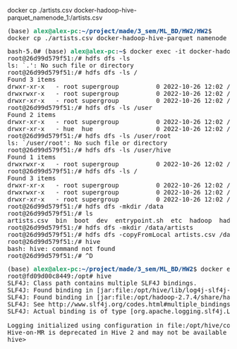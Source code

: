 
docker cp ./artists.csv docker-hadoop-hive-parquet_namenode_1:/artists.csv


<pre>(base) <font color="#26A269"><b>alex@alex-pc</b></font>:<font color="#12488B"><b>~/project/made/3_sem/ML_BD/HW2/HW2</b></font>$ 
docker cp ./artists.csv docker-hadoop-hive-parquet_namenode_1:/artists.csv
</pre>
<pre>bash-5.0# (base) <font color="#26A269"><b>alex@alex-pc</b></font>:<font color="#12488B"><b>~</b></font>$ docker exec -it docker-hadoop-hive-parquet_namenode_1  /bin/bash
root@26d99d579f51:/# hdfs dfs -ls
ls: `.&apos;: No such file or directory
root@26d99d579f51:/# hdfs dfs -ls /
Found 3 items
drwxr-xr-x   - root supergroup          0 2022-10-26 12:02 /rmstate
drwxrwxr-x   - root supergroup          0 2022-10-26 12:02 /tmp
drwxr-xr-x   - root supergroup          0 2022-10-26 12:02 /user
root@26d99d579f51:/# hdfs dfs -ls /user
Found 2 items
drwxr-xr-x   - root supergroup          0 2022-10-26 12:02 /user/hive
drwxr-xr-x   - hue  hue                 0 2022-10-26 12:02 /user/hue
root@26d99d579f51:/# hdfs dfs -ls /user/root
ls: `/user/root&apos;: No such file or directory
root@26d99d579f51:/# hdfs dfs -ls /user/hive
Found 1 items
drwxrwxr-x   - root supergroup          0 2022-10-26 12:02 /user/hive/warehouse
root@26d99d579f51:/# hdfs dfs -ls /
Found 3 items
drwxr-xr-x   - root supergroup          0 2022-10-26 12:02 /rmstate
drwxrwxr-x   - root supergroup          0 2022-10-26 12:02 /tmp
drwxr-xr-x   - root supergroup          0 2022-10-26 12:02 /user
root@26d99d579f51:/# hdfs dfs -mkdir /data
root@26d99d579f51:/# ls
artists.csv  bin  boot	dev  entrypoint.sh  etc  hadoop  hadoop-data  home  lib  lib64	media  mnt  opt  proc  root  run  run.sh  sbin	srv  sys  tmp  usr  var
root@26d99d579f51:/# hdfs dfs -mkdir /data/artists
root@26d99d579f51:/# hdfs dfs -copyFromLocal artists.csv /data/artists/
root@26d99d579f51:/# hive
bash: hive: command not found
root@26d99d579f51:/# ^D
</pre>
<pre>(base) <font color="#26A269"><b>alex@alex-pc</b></font>:<font color="#12488B"><b>~/project/made/3_sem/ML_BD/HW2</b></font>$ docker exec -it docker-hadoop-hive-parquet_hive-server_1  /bin/bash
root@fd09d00c8449:/opt# hive
SLF4J: Class path contains multiple SLF4J bindings.
SLF4J: Found binding in [jar:file:/opt/hive/lib/log4j-slf4j-impl-2.6.2.jar!/org/slf4j/impl/StaticLoggerBinder.class]
SLF4J: Found binding in [jar:file:/opt/hadoop-2.7.4/share/hadoop/common/lib/slf4j-log4j12-1.7.10.jar!/org/slf4j/impl/StaticLoggerBinder.class]
SLF4J: See http://www.slf4j.org/codes.html#multiple_bindings for an explanation.
SLF4J: Actual binding is of type [org.apache.logging.slf4j.Log4jLoggerFactory]

Logging initialized using configuration in file:/opt/hive/conf/hive-log4j2.properties Async: true
Hive-on-MR is deprecated in Hive 2 and may not be available in the future versions. Consider using a different execution engine (i.e. spark, tez) or using Hive 1.X releases.
hive&gt; 
</pre>